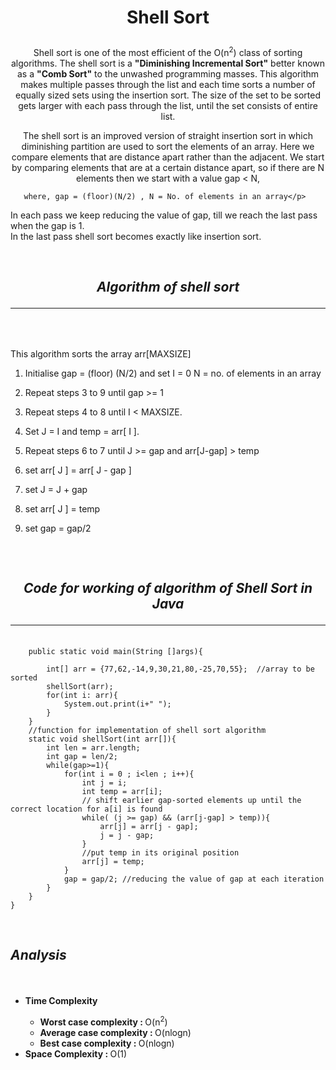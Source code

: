# <p align ="center">**Shell Sort** </p>

<p align = "center">Shell sort is one of the most efficient of the O(n<sup>2</sup>) class of sorting algorithms. The shell sort is a <strong>"Diminishing Incremental Sort"</strong> better known as a <strong>"Comb Sort"</strong> to the unwashed programming masses. This algorithm makes multiple passes through the list and each time sorts a number of equally sized sets using the insertion sort. The size of the set to be sorted gets larger with each pass through the list, until the set consists of entire list.</p>

<p align = "center">The shell sort is an improved version of straight insertion sort in which diminishing partition are used to sort the elements of an array. Here we compare elements that are distance apart rather than the adjacent. We start by comparing elements that are at a certain distance apart, so if there are N elements then we start with a value gap < N,<br>

       where, gap = (floor)(N/2) , N = No. of elements in an array</p>

<p>In each pass we keep reducing the value of gap, till we reach the last pass when the gap is 1.<br>
In the last pass shell sort becomes exactly like insertion sort.</p><br>

## <p align = "center">***Algorithm of shell sort*** </p><hr><br>

This algorithm sorts the array arr[MAXSIZE]

1.   Initialise gap = (floor) (N/2) and set I = 0
              N = no. of elements in an array

2.   Repeat steps 3 to 9 until gap >= 1

3.   Repeat steps 4 to 8 until I < MAXSIZE.

4.   Set J = I and temp = arr[ I ].

5.   Repeat steps 6 to 7 
          until J >= gap and arr[J-gap] > temp

6.   set arr[ J ] = arr[ J - gap ]

7.   set J = J + gap

8.   set arr[ J ] = temp

9.   set gap = gap/2

## <br><p align = "center">***Code for working of algorithm of Shell Sort in Java***</p><hr>

```public class SortingAlgo {
    
    public static void main(String []args){
        
        int[] arr = {77,62,-14,9,30,21,80,-25,70,55};  //array to be sorted
        shellSort(arr);
        for(int i: arr){
            System.out.print(i+" ");
        }
    }
    //function for implementation of shell sort algorithm
    static void shellSort(int arr[]){
        int len = arr.length;
        int gap = len/2;
        while(gap>=1){
            for(int i = 0 ; i<len ; i++){
                int j = i;
                int temp = arr[i];
                // shift earlier gap-sorted elements up until the correct location for a[i] is found
                while( (j >= gap) && (arr[j-gap] > temp)){
                    arr[j] = arr[j - gap];
                    j = j - gap;
                }
                //put temp in its original position
                arr[j] = temp;
            }
            gap = gap/2; //reducing the value of gap at each iteration
        }
    }
}
```

<br><i><h2><p> ***Analysis*** </p></i></h2><br>
<ul><li><strong>Time Complexity</strong></li>
<ul>
<li><strong>Worst case complexity : </strong> O(n<sup>2</sup>)
<li><strong>Average case complexity : </strong> O(nlogn)
<li><strong>Best case complexity : </strong> O(nlogn)
</ul>
<li><strong>Space Complexity : </strong> O(1)</li>
</ul>